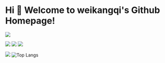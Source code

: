 # Hi 🎉 Welcome to weikangqi's Github Homepage!

<img src="https://readme-typing-svg.herokuapp.com/?lines=Welcome,%20visitor!;Hello%20Github%20World!&font=Roboto" />
<p>
<img src="https://img.shields.io/static/v1?label=Program&message=Python&color=blue"/>
<img src="https://img.shields.io/static/v1?label=Program&message=C&color=blue"/>
<img src="https://visitor-badge.glitch.me/badge?page_id=https://github.com/weikangqi&right_color=red" />
</p>

![](https://github-readme-stats.vercel.app/api?username=weikangqi&show_icons=true&theme=tokyonight&count_private=true)
![Top Langs](https://github-readme-stats.vercel.app/api/top-langs/?username=weikangqi&layout=compact&theme=tokyonight)





